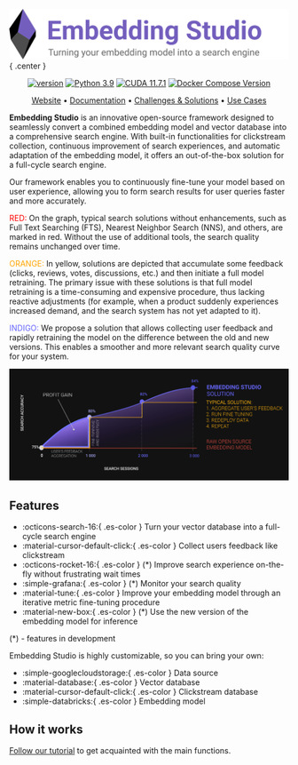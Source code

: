![Embedding Studio](images/embedding_studio_logo.svg){ .center }

<p align="center">
    <a href="#"><img src="https://img.shields.io/badge/version-0.0.1-orange.svg" alt="version"></a>
    <a href="https://www.python.org/downloads/release/python-3918/"><img src="https://img.shields.io/badge/python-3.9-blue.svg" alt="Python 3.9"></a>
    <a href="#"><img src="https://img.shields.io/badge/CUDA-11.7.1-green.svg" alt="CUDA 11.7.1"></a>
    <a href="#"><img src="https://img.shields.io/badge/docker--compose-2.17.0-blue.svg" alt="Docker Compose Version"></a>
</p>

<p align="center">
    <a href="https://embeddingstud.io/">Website</a> •
    <a href="https://embeddingstud.io/tutorial/getting_started/">Documentation</a> •
    <a href="https://embeddingstud.io/challenges/">Challenges & Solutions</a> •
    <a href="https://embeddingstud.io/challenges/">Use Cases</a>
</p>

**Embedding Studio** is an innovative open-source framework designed to seamlessly convert a combined
embedding model and vector database into a comprehensive search engine. With built-in functionalities for
clickstream collection, continuous improvement of search experiences, and automatic adaptation of
the embedding model, it offers an out-of-the-box solution for a full-cycle search engine.

Our framework enables you to continuously fine-tune your model based on user experience, allowing you to form search 
results for user queries faster and more accurately.

<span style="color:red;">RED:</span> On the graph, typical search solutions without enhancements, 
such as Full Text Searching (FTS), Nearest Neighbor Search (NNS), and others, are marked in red. Without the use of 
additional tools, the search quality remains unchanged over time.

<span style="color:orange;">ORANGE:</span> In yellow, solutions are depicted that accumulate some feedback (clicks, reviews, votes, discussions, etc.) and then
initiate a full model retraining. The primary issue with these solutions is that full model retraining is a
time-consuming and expensive procedure, thus lacking reactive adjustments (for example, when a product suddenly
experiences increased demand, and the search system has not yet adapted to it).

<span style="color:#6666ff;">INDIGO:</span> We propose a solution that allows collecting user feedback and rapidly retraining the model on the difference between
the old and new versions. This enables a smoother and more relevant search quality curve for your system.

![](images/embedding_studio_chart.png)

## Features

* :octicons-search-16:{ .es-color } Turn your vector database into a full-cycle search engine
* :material-cursor-default-click:{ .es-color } Collect users feedback like clickstream
* :octicons-rocket-16:{ .es-color } (*) Improve search experience on-the-fly without frustrating wait times
* :simple-grafana:{ .es-color } (*) Monitor your search quality
* :material-tune:{ .es-color } Improve your embedding model through an iterative metric fine-tuning procedure
* :material-new-box:{ .es-color } (*) Use the new version of the embedding model for inference

(*) - features in development

Embedding Studio is highly customizable, so you can bring your own:

* :simple-googlecloudstorage:{ .es-color } Data source
* :material-database:{ .es-color } Vector database
* :material-cursor-default-click:{ .es-color } Clickstream database
* :simple-databricks:{ .es-color } Embedding model

## How it works

[Follow our tutorial](tutorial/getting_started.md) to get acquainted with the main functions.
